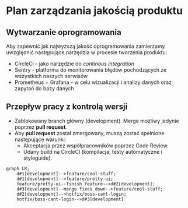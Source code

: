 # Plan zarządzania jakością produktu


## Wytwarzanie oprogramowania

Aby zapewnić jak najwyższą jakość oprogramowania zamierzamy uwzględnić następujące narzędzia w procesie tworzenia produktu:

* CircleCi - jako narzędzie do *continous integration*
* Sentry - platforma do monitorowania błędów pochodzących ze wszystkich naszych serwisów
* Prometheus + Grafana - w celu wizualizacji i analizy danych oraz zapytań do bazy danych

## Przepływ pracy z kontrolą wersji

* Zablokowany branch główny (development). Merge możliwy jedynie poprzez **pull request**.
* Aby **pull request** został zmergowany, muszą zostać spełnione następujące warunki:
	* Akceptacja przez współpracowników poprzez Code Review.
	* Udany build na CircleCI (kompilacja, testy automatyczne i styleguide).

```mermaid
graph LR;
	d#1[development]-->feature/cool-stuff;
	d#1[development]-->feature/pretty-ui;
	feature/pretty-ui--finish feature-->d#2[development];
	d#3[development]--merge fixes down-->feature/cool-stuff;
	d#2[development]-->hotfix/boss-cant-login;
	hotfix/boss-cant-login-->d#3[development]	
	
```
<!--stackedit_data:
eyJoaXN0b3J5IjpbLTE4MTA2Mzc1ODRdfQ==
-->